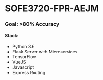 # SOFE3720-FPR-AEJM

### Goal: >80% Accuracy

#### Stack:
* Python 3.6
* Flask Server with Microservices
* TensorFlow
* VueJS
* Javascript
* Express Routing
